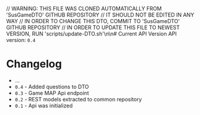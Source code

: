 // WARNING: THIS FILE WAS CLONED AUTOMATICALLY FROM 'SusGameDTO' GITHUB REPOSITORY
// IT SHOULD NOT BE EDITED IN ANY WAY
// IN ORDER TO CHANGE THIS DTO, COMMIT TO 'SusGameDTO' GITHUB REPOSITORY
// IN ORDER TO UPDATE THIS FILE TO NEWEST VERSION, RUN 'scripts/update-DTO.sh'\n\n# Current API Version
API version: `0.4`


# Changelog

* ...
* `0.4` - Added questions to DTO
* `0.3` - Game MAP Api endpoint
* `0.2` - REST models extracted to common repository
* `0.1` - Api was initialized

